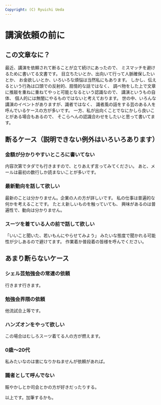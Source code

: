 ```yaml
---
Copyright: (C) Ryuichi Ueda
---
```


# 講演依頼の前に

## この文章なに？

最近、講演を依頼されて断ることが立て続けにあったので、
ミスマッチを避けるために書いてる文書です。
目立ちたいとか、出向いて行って人脈確保したいとか、
お金欲しいとか、いろいろな煩悩は当然私にもあります。
しかし、伝えるという行為は口頭での反射的、扇情的な話ではなく、
調べ物をした上で文章に推敲を重ねに重ねてやっと可能となるという認識なので、
講演というもの自体、
個人的には無闇にやるものではないと考えております。
世の中、いろんな講演のイベントがありますが、識者ではなく、
識者風の話をする芸のある人を呼んでいるケースの方が多いです。
一方、私が出向くことでなにかしら良いことがある場合もあるので、
そこらへんの認識合わせをしたいと思って書いてます。

## 断るケース（説明できない例外はいろいろあります）

### 金額が分かりやすいところに書いてない

内容次第でタダでも行きますので、とりあえず言ってみてください。
あと、メールは最初の数行しか読まないことが多いです。

### 最新動向を話して欲しい

最新のことは分かりません。企業の人の方が詳しいです。
私の仕事は普遍的な何かを考えることです。
たとえ新しいものを触っていても、
興味があるのは普遍性で、動向は分かりません。


### スーツを着ている人の前で話して欲しい

「いいこと聞いた、若いもんにやらせてみよう」
みたいな態度で聞かれる可能性が少しあるので避けてます。
作業着か普段着の皆様を呼んでください。

## あまり断らないケース

### シェル芸勉強会の常連の依頼

行きます行きます。

### 勉強会界隈の依頼

他流試合上等です。

### ハンズオンをやって欲しい

この場合はむしろスーツ着てる人の方が燃えます。

### 0歳〜20代

私みたいなのは害になりかねませんが依頼があれば。

### 識者として呼んでない

賑やかしとか司会とかの方が好きだったりする。


以上です。加筆するかも。
